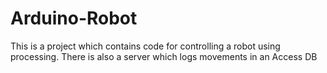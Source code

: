 # Arduino-Robot
This is a project which contains code for controlling a robot using processing. There is also a server which logs movements in an Access DB
